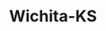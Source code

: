 ---
title: Wichita-KS
slug: wichita-ks
f_state:
- cms/state/kansas.md
f_locations:
- cms/payday-loan/a-loan-at-last-431.md
- cms/payday-loan/a-loan-at-last-432.md
- cms/payday-loan/a-no-1-payday-437.md
- cms/payday-loan/a-o-k-pawn-and-retail-438.md
- cms/payday-loan/a-ok-cash-center-439.md
- cms/payday-loan/a-ok-check-cashing-payday-loans-midtown-440.md
- cms/payday-loan/a-no-1-pawn-shop-615.md
- cms/payday-loan/a-no-1-payday-loan-east-616.md
- cms/payday-loan/a-no-1-payday-loan-south--617.md
- cms/payday-loan/a-ok-check-cashing---east-location-618.md
- cms/payday-loan/a-ok-inc-619.md
- cms/payday-loan/a-ok-income-tax-service-620.md
- cms/payday-loan/action-pay-day-loans-995.md
- cms/payday-loan/american-check-casher-4183.md
- cms/payday-loan/american-check-casher-4200.md
- cms/payday-loan/american-payday-loans-4307.md
- cms/payday-loan/american-payday-loans-4311.md
- cms/payday-loan/arrow-atlas-bail-bonds-4836.md
- cms/payday-loan/c-c-pawn-shop-5623.md
- cms/payday-loan/central-loan-company-9615.md
- cms/payday-loan/central-loan-company-9616.md
- cms/payday-loan/check-go-9792.md
- cms/payday-loan/check-go-9793.md
- cms/payday-loan/check-go-9794.md
- cms/payday-loan/check-cashing-center-10816.md
- cms/payday-loan/check-cashing-centers-10824.md
- cms/payday-loan/check-center-11047.md
- cms/payday-loan/check-into-cash-11934.md
- cms/payday-loan/check-into-cash-11941.md
- cms/payday-loan/check-into-cash-11942.md
- cms/payday-loan/check-into-cash-11943.md
- cms/payday-loan/check-into-cash-11944.md
- cms/payday-loan/check-into-cash-11945.md
- cms/payday-loan/check-into-cash-11946.md
- cms/payday-loan/check-into-cash-11947.md
- cms/payday-loan/check-mate-13876.md
- cms/payday-loan/checkcare-systems-14192.md
- cms/payday-loan/country-pawn-antique-15439.md
- cms/payday-loan/daddys-money-15652.md
- cms/payday-loan/dia-de-pago-15796.md
- cms/payday-loan/dia-de-pago-15797.md
- cms/payday-loan/fast-cash-title-loan-17841.md
- cms/payday-loan/fast-cash-title-loan-17842.md
- cms/payday-loan/fastfunding-first-east-inc-17932.md
- cms/payday-loan/galt-ventures-inc-18896.md
- cms/payday-loan/lendnation-20309.md
- cms/payday-loan/lendnation-20311.md
- cms/payday-loan/nicholson-associates-llc-22993.md
- cms/payday-loan/p-d-l-corporation-23376.md
- cms/payday-loan/paycheck-23615.md
- cms/payday-loan/paycheck-23616.md
- cms/payday-loan/quick-check-cashing-service-25276.md
- cms/payday-loan/quik-cash-25381.md
- cms/payday-loan/quik-cash-25385.md
- cms/payday-loan/quik-cash-25386.md
- cms/payday-loan/quik-cash-25387.md
- cms/payday-loan/quik-cash-25388.md
- cms/payday-loan/quik-cash-25389.md
- cms/payday-loan/recheck-inc-25785.md
- cms/payday-loan/smart-bankcard-check-solutions-26505.md
- cms/payday-loan/speedy-cash-26714.md
- cms/payday-loan/speedy-cash-26715.md
- cms/payday-loan/speedy-cash-26716.md
- cms/payday-loan/speedy-cash-26717.md
- cms/payday-loan/speedy-cash-26718.md
- cms/payday-loan/speedy-cash-26719.md
- cms/payday-loan/sure-check-brokerage-27054.md
- cms/payday-loan/sweetbriar-loan-company-27061.md
- cms/payday-loan/toms-check-cashing-27879.md
updated-on: '2024-05-30T13:41:28.615Z'
created-on: '2024-05-30T13:41:28.615Z'
published-on: '2024-05-30T13:54:32.469Z'
f_city: Wichita
layout: '[city].html'
tags: city
---